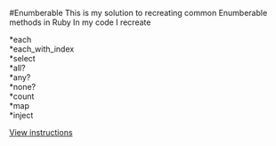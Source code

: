 #Enumberable
This is my solution to recreating common Enumberable methods in Ruby
In my code I recreate

*each  
*each_with_index  
*select    
*all?  
*any?  
*none?  
*count  
*map  
*inject  


[View instructions](http://www.theodinproject.com/courses/ruby-programming/lessons/advanced-building-blocks)
